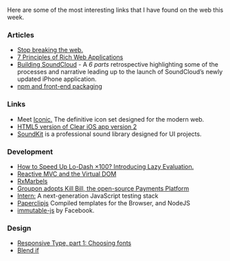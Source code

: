 Here are some of the most interesting links that I have found on the web this week.

### Articles

* [Stop breaking the web.](http://ponyfoo.com/articles/stop-breaking-the-web)
* [7 Principles of Rich Web Applications](http://rauchg.com/2014/7-principles-of-rich-web-applications/#server-rendered-pages-are-not-optional)
* [Building SoundCloud](http://www.michaelevensen.com/) - A _6 parts_ retrospective highlighting some of the processes and narrative leading up to the launch of SoundCloud’s newly updated iPhone application.
* [npm and front-end packaging](http://blog.npmjs.org/post/101775448305/npm-and-front-end-packaging)

### Links

* Meet [Iconic.](https://useiconic.com/) The definitive icon set designed for the modern web.
* [HTML5 version of Clear iOS app version 2](http://clear.evanyou.me/)
* [SoundKit](https://soundkit.io/) is a professional sound library designed for UI projects.

### Development
* [How to Speed Up Lo-Dash ×100? Introducing Lazy Evaluation.](http://filimanjaro.com/blog/2014/introducing-lazy-evaluation/)
* [Reactive MVC and the Virtual DOM](http://futurice.com/blog/reactive-mvc-and-the-virtual-dom)
* [RxMarbels](http://rxmarbles.com/)
* [Groupon adopts Kill Bill, the open-source Payments Platform](https://engineering.groupon.com/2014/misc/groupon-adopts-kill-bill-the-open-source-payments-platform/)
* [Intern:](http://theintern.io/) A next-generation JavaScript testing stack
* [Paperclipjs](http://paperclipjs.com/) Compiled templates for the Browser, and NodeJS
* [immutable-js](http://facebook.github.io/immutable-js/) by Facebook.

### Design
* [Responsive Type, part 1: Choosing fonts](http://8gramgorilla.com/responsive-type-part-1-choosing-fonts/)
* [Blend if](http://bjango.com/articles/blendif/)
